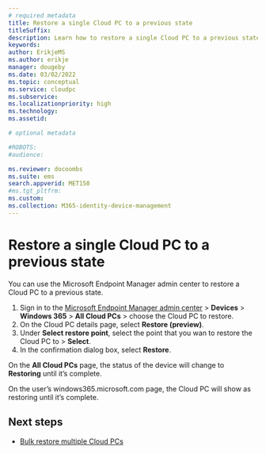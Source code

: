 ```yaml
---
# required metadata
title: Restore a single Cloud PC to a previous state
titleSuffix:
description: Learn how to restore a single Cloud PC to a previous state using the Microsoft Endpoint Manager admin center.
keywords:
author: ErikjeMS 
ms.author: erikje
manager: dougeby
ms.date: 03/02/2022
ms.topic: conceptual
ms.service: cloudpc
ms.subservice:
ms.localizationpriority: high
ms.technology:
ms.assetid: 

# optional metadata

#ROBOTS:
#audience:

ms.reviewer: docoombs
ms.suite: ems
search.appverid: MET150
#ms.tgt_pltfrm:
ms.custom: 
ms.collection: M365-identity-device-management
---
```


# Restore a single Cloud PC to a previous state

You can use the Microsoft Endpoint Manager admin center to restore a Cloud PC to a previous state.

1. Sign in to the [Microsoft Endpoint Manager admin center](https://go.microsoft.com/fwlink/?linkid=2109431) > **Devices** > **Windows 365** > **All Cloud PCs** > choose the Cloud PC to restore.
2. On the Cloud PC details page, select **Restore (preview)**.
3. Under **Select restore point**, select the point that you wan to restore the Cloud PC to > **Select**.
4. In the confirmation dialog box, select **Restore**.

On the **All Cloud PCs** page, the status of the device will change to **Restoring** until it’s complete.

On the user’s windows365.microsoft.com page, the Cloud PC will show as restoring until it’s complete.

<!-- ########################## -->
## Next steps

- [Bulk restore multiple Cloud PCs](restore-bulk.md)
